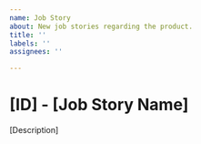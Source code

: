 ```yaml
---
name: Job Story
about: New job stories regarding the product.
title: ''
labels: ''
assignees: ''

---
```


# [ID] - [Job Story Name]

[Description]
